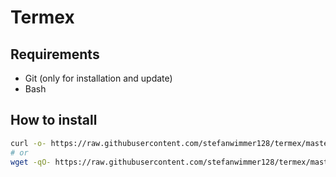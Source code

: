 # Termex

## Requirements

- Git (only for installation and update)
- Bash

## How to install

```bash
curl -o- https://raw.githubusercontent.com/stefanwimmer128/termex/master/installer | bash
# or
wget -qO- https://raw.githubusercontent.com/stefanwimmer128/termex/master/installer | bash
```
